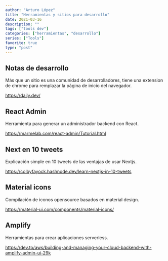 ```yaml
---
author: "Arturo López"
title: "Herramientas y sitios para desarrollo"
date: 2021-03-16
description: ""
tags: ["tools dev"]
categories: ["herramientas", "desarrollo"]
series: ["Tools"]
favorite: true
type: "post"
---
```


## Notas de desarrollo

Más que un sitio es una comunidad de desarrolladores, tiene una extension de chrome para remplazar la página de inicio del navegador.

https://daily.dev/ 

## React Admin

Herramienta para generar un administrador backend con React.

https://marmelab.com/react-admin/Tutorial.html

## Next en 10 tweets

Explicación simple en 10 tweets de las ventajas de usar Nextjs.

https://colbyfayock.hashnode.dev/learn-nextjs-in-10-tweets

## Material icons

Compilación de iconos opensource basados en material design.

https://material-ui.com/components/material-icons/

## Amplify

Herramientas para crear aplicaciones serverless.

https://dev.to/aws/building-and-managing-your-cloud-backend-with-amplify-admin-ui-29k
